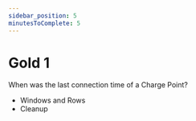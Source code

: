 ```yaml
---
sidebar_position: 5
minutesToComplete: 5
---
```


# Gold 1
When was the last connection time of a Charge Point?
* Windows and Rows	
* Cleanup